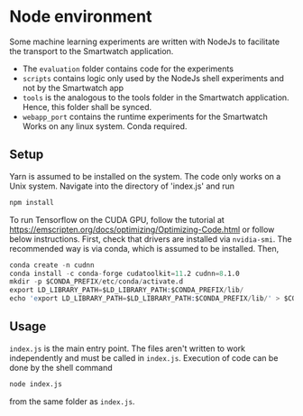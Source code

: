 # Node environment
Some machine learning experiments are written with NodeJs to facilitate the transport to the Smartwatch application.
- The `evaluation` folder contains code for the experiments
- `scripts` contains logic only used by the NodeJs shell experiments and not by the Smartwatch app
- `tools` is the analogous to the tools folder in the Smartwatch application. Hence, this folder shall be synced.
- `webapp_port` contains the runtime experiments for the Smartwatch  <br >
Works on any linux system. Conda required.

## Setup
Yarn is assumed to be installed on the system. The code only works on a Unix system.
Navigate into the directory of 'index.js' and run 
```s
npm install
```
To run Tensorflow on the CUDA GPU, follow the tutorial at https://emscripten.org/docs/optimizing/Optimizing-Code.html or follow 
below instructions.
First, check that drivers are installed via `nvidia-smi`. The recommended way is via conda, which is assumed to be installed.
Then, 
```s
conda create -n cudnn 
conda install -c conda-forge cudatoolkit=11.2 cudnn=8.1.0
mkdir -p $CONDA_PREFIX/etc/conda/activate.d
export LD_LIBRARY_PATH=$LD_LIBRARY_PATH:$CONDA_PREFIX/lib/
echo 'export LD_LIBRARY_PATH=$LD_LIBRARY_PATH:$CONDA_PREFIX/lib/' > $CONDA_PREFIX/etc/conda/activate.d/env_vars.sh
```
## Usage
`index.js` is the main entry point. The files aren't written to work independently and must be called in `index.js`.
Execution of code can be done by the shell command 
```s
node index.js
```
from the same folder as `index.js`.




